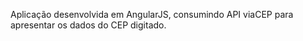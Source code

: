 Aplicação desenvolvida em AngularJS, consumindo API viaCEP para apresentar os dados do CEP digitado.
